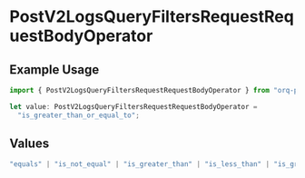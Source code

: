 # PostV2LogsQueryFiltersRequestRequestBodyOperator

## Example Usage

```typescript
import { PostV2LogsQueryFiltersRequestRequestBodyOperator } from "orq-poc-typescript-multi-env-version/models/operations";

let value: PostV2LogsQueryFiltersRequestRequestBodyOperator =
  "is_greater_than_or_equal_to";
```

## Values

```typescript
"equals" | "is_not_equal" | "is_greater_than" | "is_less_than" | "is_greater_than_or_equal_to" | "is_less_than_or_equal_to" | "is_between" | "is_empty" | "is_not_empty"
```